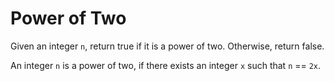 # Power of Two

Given an integer `n`, return true if it is a power of two. Otherwise, return false.

An integer `n` is a power of two, if there exists an integer `x` such that `n` == `2x`.